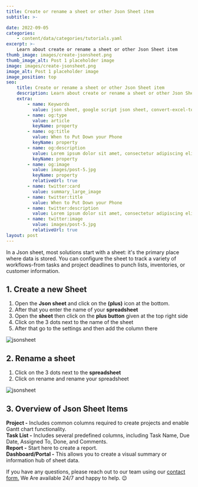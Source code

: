 ```yaml
---
title: Create or rename a sheet or other Json Sheet item
subtitle: >-

date: 2022-09-05
categories:
    - content/data/categories/tutorials.yaml
excerpt: >-
    Learn about create or rename a sheet or other Json Sheet item
thumb_image: images/create-jsonsheet.png
thumb_image_alt: Post 1 placeholder image
image: images/create-jsonsheet.png
image_alt: Post 1 placeholder image
image_position: top
seo:
    title: Create or rename a sheet or other Json Sheet item
    description: Learn about create or rename a sheet or other Json Sheet item
    extra:
        - name: Keywords
          value: json sheet, google script json sheet, convert-excel-to-json sheet, json sheetjs,json cheat sheet, google sheet to json, sheets json api, google sheet json api, json sheet builder, json cheat sheet pdf, json to sheet custom header, json schema cheat sheet, jsonpath cheat sheet, google sheet to json, json to google sheets
        - name: og:type
          value: article
          keyName: property
        - name: og:title
          value: When to Put Down your Phone
          keyName: property
        - name: og:description
          value: Lorem ipsum dolor sit amet, consectetur adipiscing elit
          keyName: property
        - name: og:image
          value: images/post-5.jpg
          keyName: property
          relativeUrl: true
        - name: twitter:card
          value: summary_large_image
        - name: twitter:title
          value: When to Put Down your Phone
        - name: twitter:description
          value: Lorem ipsum dolor sit amet, consectetur adipiscing elit
        - name: twitter:image
          value: images/post-5.jpg
          relativeUrl: true
layout: post
---
```


In a Json sheet, most solutions start with a sheet: it's the primary place where data is stored. You can configure the sheet to track a variety of workflows-from tasks and project deadlines to punch lists, inventories, or customer information.

## 1. Create a new Sheet

1. Open the <b>Json sheet</b> and click on the <b>(plus)</b> icon at the bottom.
2. After that you enter the name of your <b>spreadsheet</b>
3. Open the <b>sheet</b> then click on the <b>plus button</b> given at the top right side
4. Click on the 3 dots next to the name of the sheet
5. After that go to the settings and then add the column there

![jsonsheet](/images/create-jsonsheet-2.PNG)

## 2. Rename a sheet

1. Click on the 3 dots next to the <b>spreadsheet</b> 
2. Click on rename and rename your spreadsheet

![jsonsheet](/images/create-jsonsheet-1.PNG)

## 3. Overview of Json Sheet Items

<b>Project -</b> Includes common columns required to create projects and enable Gantt chart functionality.</br>
<b>Task List -</b> Includes several predefined columns, including Task Name, Due Date, Assigned To, Done, and Comments.</br>
<b>Report -</b> Start here to create a report.</br  >
<b>Dashboard/Portal -</b> This allows you to create a visual summary or information hub of sheet data.

If you have any questions, please reach out to our team using our <a href="https://jsonsheet.com/contact-us">contact form.</a> We Are available 24/7 and happy to help. 😉
